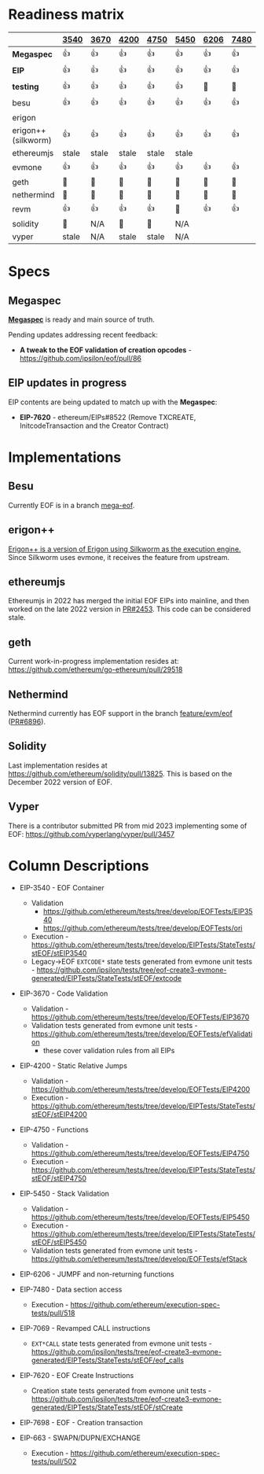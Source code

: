 # Readiness matrix

|                     | [3540] | [3670] | [4200]  | [4750] | [5450] | [6206] | [7480] | [7069] | [7620] | [7698] | [663] |
|---------------------|--------|--------|---------|--------|--------|--------|--------|--------|--------|--------|-------|
| **Megaspec**        | :+1:   | :+1:   | :+1:    | :+1:   | :+1:   | :+1:   | :+1:   | :+1:   | :+1:   | :+1:   | :+1:  |
| **EIP**             | :+1:   | :+1:   | :+1:    | :+1:   | :+1:   | :+1:   | :+1:   | :+1:   | :+1:   | :+1:   | :+1:  |
| **testing**         | :+1:   | :+1:   | :+1:    | :+1:   | :+1:   | 🚧     | 🚧     | :+1:   | :+1:   |        |  🚧   |
| besu                | :+1:   | :+1:   | :+1:    | :+1:   | :+1:   | :+1:   | :+1:   | :+1:   | :+1:   |        | :+1:  |
| erigon              |        |        |         |        |        |        |        |        |        |        |       |
| erigon++ (silkworm) | :+1:   | :+1:   | :+1:    | :+1:   | :+1:   | :+1:   | :+1:   | :+1:   | :+1:   | 🚧     | :+1:  |
| ethereumjs          | stale  | stale  | stale   | stale  | stale  |        |        |        |        |        |       |
| evmone              | :+1:   | :+1:   | :+1:    | :+1:   | :+1:   | :+1:   | :+1:   | :+1:   | :+1:   | 🚧     | :+1:  |
| geth                | 🚧     | 🚧     | 🚧      | 🚧     | 🚧     | 🚧     | 🚧     | 🚧     | 🚧     |        | 🚧     |
| nethermind          | 🚧     | 🚧     | 🚧      | 🚧     | 🚧     | 🚧     | 🚧     | 🚧     | 🚧     |        | 🚧     |
| revm                | :+1:   | :+1:   | :+1:    | :+1:   | 🚧     | :+1:   | :+1:   | 🚧     | 🚧     |        | :+1:  |
| solidity            | 🚧     | N/A    | 🚧      | 🚧     | N/A    |        |        | 🚧      | 🚧     | 🚧     |       |
| vyper               | stale  | N/A    | stale   | stale  | N/A    |        |        |        |        |        |       |

[3540]: https://eips.ethereum.org/EIPS/eip-3540
[3670]: https://eips.ethereum.org/EIPS/eip-3670
[4200]: https://eips.ethereum.org/EIPS/eip-4200
[4750]: https://eips.ethereum.org/EIPS/eip-4750
[5450]: https://eips.ethereum.org/EIPS/eip-5450
[6206]: https://eips.ethereum.org/EIPS/eip-6206
[7480]: https://eips.ethereum.org/EIPS/eip-7480 
[7069]: https://eips.ethereum.org/EIPS/eip-7069 
[7620]: https://eips.ethereum.org/EIPS/eip-7620 
[7698]: https://eips.ethereum.org/EIPS/eip-7698 
[663]: https://eips.ethereum.org/EIPS/eip-663

# Specs

## Megaspec

[**Megaspec**](./eof.md) is ready and main source of truth.

Pending updates addressing recent feedback:

- **A tweak to the EOF validation of creation opcodes** - https://github.com/ipsilon/eof/pull/86

## EIP updates in progress

EIP contents are being updated to match up with the **Megaspec**:

- **EIP-7620** - ethereum/EIPs#8522 (Remove TXCREATE, InitcodeTransaction and the Creator Contract)

# Implementations

## Besu

Currently EOF is in a branch [mega-eof](https://github.com/hyperledger/besu/tree/mega-eof).

## erigon++

[Erigon++ is a version of Erigon using Silkworm as the execution engine.](https://erigon.tech/erigonpp/) Since Silkworm uses evmone, it receives the feature from upstream.

## ethereumjs

Ethereumjs in 2022 has merged the initial EOF EIPs into mainline, and then worked on the late 2022 version in [PR#2453](https://github.com/ethereumjs/ethereumjs-monorepo/pull/2453). This code can be considered stale.

## geth

Current work-in-progress implementation resides at: https://github.com/ethereum/go-ethereum/pull/29518

## Nethermind

Nethermind currently has EOF support in the branch [feature/evm/eof](https://github.com/NethermindEth/nethermind/commits/feature/evm/eof/)  ([PR#6896](https://github.com/NethermindEth/nethermind/pull/6896)).

## Solidity

Last implementation resides at https://github.com/ethereum/solidity/pull/13825.  This is based on the December 2022 version of EOF.

## Vyper

There is a contributor submitted PR from mid 2023 implementing some of EOF: https://github.com/vyperlang/vyper/pull/3457

# Column Descriptions

* EIP-3540 - EOF Container
  * Validation
    * https://github.com/ethereum/tests/tree/develop/EOFTests/EIP3540
    * https://github.com/ethereum/tests/tree/develop/EOFTests/ori
  * Execution - https://github.com/ethereum/tests/tree/develop/EIPTests/StateTests/stEOF/stEIP3540
  * Legacy->EOF `EXTCODE*` state tests generated from evmone unit tests - https://github.com/ipsilon/tests/tree/eof-create3-evmone-generated/EIPTests/StateTests/stEOF/extcode

* EIP-3670 - Code Validation
  * Validation - https://github.com/ethereum/tests/tree/develop/EOFTests/EIP3670
  * Validation tests generated from evmone unit tests - https://github.com/ethereum/tests/tree/develop/EOFTests/efValidation
    * these cover validation rules from all EIPs

* EIP-4200 - Static Relative Jumps
  * Validation - https://github.com/ethereum/tests/tree/develop/EOFTests/EIP4200
  * Execution - https://github.com/ethereum/tests/tree/develop/EIPTests/StateTests/stEOF/stEIP4200

* EIP-4750 - Functions
  * Validation - https://github.com/ethereum/tests/tree/develop/EOFTests/EIP4750
  * Execution - https://github.com/ethereum/tests/tree/develop/EIPTests/StateTests/stEOF/stEIP4750

* EIP-5450 - Stack Validation
  * Validation - https://github.com/ethereum/tests/tree/develop/EOFTests/EIP5450
  * Execution - https://github.com/ethereum/tests/tree/develop/EIPTests/StateTests/stEOF/stEIP5450
  * Validation tests generated from evmone unit tests - https://github.com/ethereum/tests/tree/develop/EOFTests/efStack

* EIP-6206 - JUMPF and non-returning functions

* EIP-7480 - Data section access
  * Execution - https://github.com/ethereum/execution-spec-tests/pull/518

* EIP-7069 - Revamped CALL instructions
  * `EXT*CALL` state tests generated from evmone unit tests - https://github.com/ipsilon/tests/tree/eof-create3-evmone-generated/EIPTests/StateTests/stEOF/eof_calls

* EIP-7620 - EOF Create Instructions
  * Creation state tests generated from evmone unit tests - https://github.com/ipsilon/tests/tree/eof-create3-evmone-generated/EIPTests/StateTests/stEOF/stCreate

* EIP-7698 - EOF - Creation transaction

* EIP-663 - SWAPN/DUPN/EXCHANGE
  * Execution - https://github.com/ethereum/execution-spec-tests/pull/502
